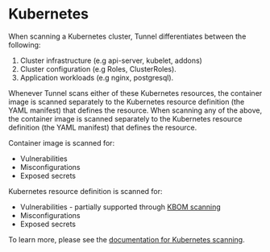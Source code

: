 # Kubernetes

When scanning a Kubernetes cluster, Tunnel differentiates between the following:

1. Cluster infrastructure (e.g api-server, kubelet, addons)
1. Cluster configuration (e.g Roles, ClusterRoles). 
1. Application workloads (e.g nginx, postgresql).

Whenever Tunnel scans either of these Kubernetes resources, the container image is scanned separately to the Kubernetes resource definition (the YAML manifest) that defines the resource.
When scanning any of the above, the container image is scanned separately to the Kubernetes resource definition (the YAML manifest) that defines the resource.

Container image is scanned for:

- Vulnerabilities
- Misconfigurations
- Exposed secrets

Kubernetes resource definition is scanned for:

- Vulnerabilities - partially supported through [KBOM scanning](../target/kubernetes.md#kbom)
- Misconfigurations
- Exposed secrets

To learn more, please see the [documentation for Kubernetes scanning](../target/kubernetes.md).
